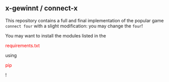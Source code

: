 x-gewinnt / connect-x
----------------------
This repository contains a full and final implementation of the popular game `connect four` with a slight modification:
you may change the `four`! 

You may want to install the modules listed in the <p style='color:red'>requirements.txt</p> using <p style='color:red'>pip</p>!
